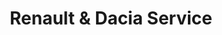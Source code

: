 ---
title: "Renault & Dacia Service"
url: /sondershausen/renault-und-dacia-service/
shop: Autowerkstatt
---